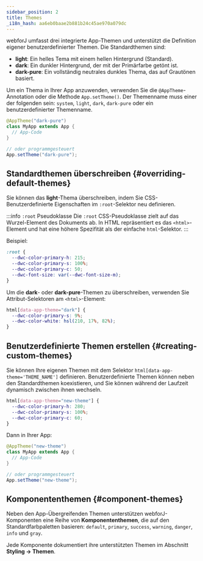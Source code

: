 ```yaml
---
sidebar_position: 2
title: Themes
_i18n_hash: aa6eb0baae2b881b24c45ae970a079dc
---
```

webforJ umfasst drei integrierte App-Themen und unterstützt die Definition eigener benutzerdefinierter Themen. Die Standardthemen sind:

- **light**: Ein helles Tema mit einem hellen Hintergrund (Standard).
- **dark**: Ein dunkler Hintergrund, der mit der Primärfarbe getönt ist.
- **dark-pure**: Ein vollständig neutrales dunkles Thema, das auf Grautönen basiert.

Um ein Thema in Ihrer App anzuwenden, verwenden Sie die `@AppTheme`-Annotation oder die Methode `App.setTheme()`. Der Themenname muss einer der folgenden sein: `system`, `light`, `dark`, `dark-pure` oder ein benutzerdefinierter Themenname.

```java
@AppTheme("dark-pure")
class MyApp extends App {
  // App-Code
}

// oder programmgesteuert
App.setTheme("dark-pure");
```

## Standardthemen überschreiben {#overriding-default-themes}

Sie können das **light**-Thema überschreiben, indem Sie CSS-Benutzerdefinierte Eigenschaften im `:root`-Selektor neu definieren.

:::info `:root` Pseudoklasse
Die `:root` CSS-Pseudoklasse zielt auf das Wurzel-Element des Dokuments ab. In HTML repräsentiert es das `<html>`-Element und hat eine höhere Spezifität als der einfache `html`-Selektor.
:::

Beispiel:

```css
:root {
  --dwc-color-primary-h: 215;
  --dwc-color-primary-s: 100%;
  --dwc-color-primary-c: 50;
  --dwc-font-size: var(--dwc-font-size-m);
}
```

Um die **dark**- oder **dark-pure**-Themen zu überschreiben, verwenden Sie Attribut-Selektoren am `<html>`-Element:

```css
html[data-app-theme="dark"] {
  --dwc-color-primary-s: 9%;
  --dwc-color-white: hsl(210, 17%, 82%);
}
```

## Benutzerdefinierte Themen erstellen {#creating-custom-themes}

Sie können Ihre eigenen Themen mit dem Selektor `html[data-app-theme='THEME_NAME']` definieren. Benutzerdefinierte Themen können neben den Standardthemen koexistieren, und Sie können während der Laufzeit dynamisch zwischen ihnen wechseln.

```css
html[data-app-theme="new-theme"] {
  --dwc-color-primary-h: 280;
  --dwc-color-primary-s: 100%;
  --dwc-color-primary-c: 60;
}
```

Dann in Ihrer App:

```java
@AppTheme("new-theme")
class MyApp extends App {
  // App-Code
}

// oder programmgesteuert
App.setTheme("new-theme");
```

## Komponententhemen {#component-themes}

Neben den App-Übergreifenden Themen unterstützen webforJ-Komponenten eine Reihe von **Komponententhemen**, die auf den Standardfarbpaletten basieren: `default`, `primary`, `success`, `warning`, `danger`, `info` und `gray`.

Jede Komponente dokumentiert ihre unterstützten Themen im Abschnitt **Styling → Themen**.
